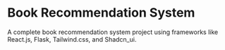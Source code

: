 # Book Recommendation System

A complete book recommendation system project using frameworks like React.js, Flask, Tailwind.css, and Shadcn_ui.
